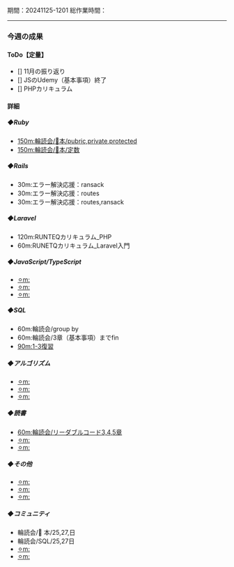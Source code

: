 期間：20241125-1201
総作業時間：


---

### 今週の成果
#### ToDo【定量】
- [] 11月の振り返り
- [] JSのUdemy（基本事項）終了
- [] PHPカリキュラム

#### 詳細
##### ◆Ruby
  - [150m:輪読会/🍒本/pubric,private,protected](https://github.com/yu-ka3028/TIL/blob/main/Ruby/202411251950.md)
  - [150m:輪読会/🍒本/定数](https://github.com/yu-ka3028/TIL/blob/main/Ruby/202411271400.md)

##### ◆Rails
  - 30m:エラー解決応援：ransack
  - 30m:エラー解決応援：routes
  - 30m:エラー解決応援：routes,ransack

##### ◆Laravel
  - 120m:RUNTEQカリキュラム_PHP
  - 60m:RUNETQカリキュラム_Laravel入門

##### ◆JavaScript/TypeScript
  - [⚪︎m:]()
  - [⚪︎m:]()
  - [⚪︎m:]()

##### ◆SQL
  - 60m:輪読会/group by
  - 60m:輪読会/3章（基本事項）までfin
  - [90m:1-3復習](https://github.com/yu-ka3028/TIL/blob/main/Book/SQL%EF%BD%BE%EF%BE%9E%EF%BE%9B%E3%81%8B%E3%82%89%E3%81%AF%E3%81%98%E3%82%81%E3%82%8B%EF%BE%83%EF%BE%9E%EF%BD%B0%EF%BE%80%EF%BE%8D%EF%BE%9E%EF%BD%B0%EF%BD%BD%E6%93%8D%E4%BD%9C/20241128_1_3%E7%AB%A0.md)

##### ◆アルゴリズム
  - [⚪︎m:]()
  - [⚪︎m:]()
  - [⚪︎m:]()

##### ◆読書
  - [60m:輪読会/リーダブルコード3,4,5章](https://github.com/yu-ka3028/TIL/blob/main/Book/リーダブルコード/202411251330.md)
  - [⚪︎m:]()
  - [⚪︎m:]()

##### ◆その他
  - [⚪︎m:]()
  - [⚪︎m:]()
  - [⚪︎m:]()

##### ◆コミュニティ
   - 輪読会/🍒 本/25,27,日
   - 輪読会/SQL/25,27日
   - [⚪︎m:]()
   - [⚪︎m:]()


